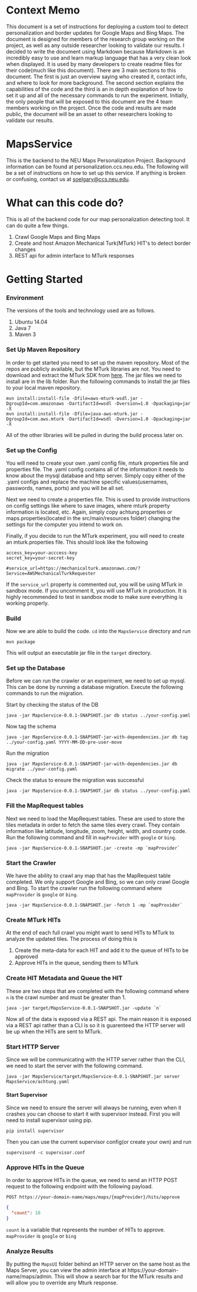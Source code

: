 Context Memo
============
This document is a set of instructions for deploying a custom tool to detect personalization and border updates for Google Maps and Bing Maps. The document is designed for members of the research group working on the project, as well as any outside researcher looking to validate our results. I decided to write the document using Markdown because Markdown is an incredibly easy to use and learn markup language that has a very clean look when displayed. It is used by many developers to create readme files for their code(much like this document). There are 3 main sections to this document. The first is just an overview saying who created it, contact info, and where to look for more background. The second section explains the capabilities of the code and the third is an in depth explanation of how to set it up and all of the necessary commands to run the experiment. Initially, the only people that will be exposed to this document are the 4 team members working on the project. Once the code and results are made public, the document will be an asset to other researchers looking to validate our results.


MapsService
===========

This is the backend to the NEU Maps Personalization Project. Background information can be found at personalization.ccs.neu.edu. The following will be a set of instructions on how to set up this service. If anything is broken or confusing, contact us at soelgary@ccs.neu.edu.

What can this code do?
======================

This is all of the backend code for our map personalization detecting tool. It can do quite a few things.
1. Crawl Google Maps and Bing Maps
3. Create and host Amazon Mechanical Turk(MTurk) HIT's to detect border changes
4. REST api for admin interface to MTurk responses

Getting Started
===============

### Environment

The versions of the tools and technology used are as follows.

1. Ubuntu 14.04
2. Java 7
3. Maven 3

### Set Up Maven Repository

In order to get started you need to set up the maven repository. Most of the repos are publicly available, but the MTurk libraries are not. You need to download and extract the MTurk SDK from [here]("http://sourceforge.net/projects/mturksdk-java/"). The jar files we need to install are in the lib folder. Run the following commands to install the jar files to your local maven repository.

```
mvn install:install-file -Dfile=aws-mturk-wsdl.jar -DgroupId=com.amazonaws -DartifactId=wsdl -Dversion=1.0 -Dpackaging=jar -X
mvn install:install-file -Dfile=java-aws-mturk.jar -DgroupId=com.aws.mturk -DartifactId=wsdl -Dversion=1.0 -Dpackaging=jar -X
```

All of the other libraries will be pulled in during the build process later on.

### Set up the Config

You will need to create your own .yaml config file, mturk properties file and properties file. The .yaml config contains all of the information it needs to know about the mysql database and http server. Simply copy either of the .yaml configs and replace the machine specific values(usernames, passwords, names, ports) and you will be all set.

Next we need to create a properties file. This is used to provide instructions on config settings like where to save images, where mturk property information is located, etc. Again, simply copy achtung.properties or maps.properties(located in the src/main/resources folder) changing the settings for the computer you intend to work on.

Finally, if you decide to run the MTurk experiment, you will need to create an mturk.properties file. This should look like the following
```
access_key=your-acccess-key
secret_key=your-secret-key

#service_url=https://mechanicalturk.amazonaws.com/?Service=AWSMechanicalTurkRequester
```
If the ```service_url``` property is commented out, you will be using MTurk in sandbox mode. If you uncomment it, you will use MTurk in production. It is highly recommended to test in sandbox mode to make sure everything is working properly.

### Build

Now we are able to build the code. ```cd``` into the ```MapsService``` directory and run
```
mvn package
```

This will output an executable jar file in the ```target``` directory.

### Set up the Database

Before we can run the crawler or an experiment, we need to set up mysql. This can be done by running a database migration. Execute the following commands to run the migration.

Start by checking the status of the DB
```
java -jar MapsService-0.0.1-SNAPSHOT.jar db status ../your-config.yaml
```

Now tag the schema
```
java -jar MapsService-0.0.1-SNAPSHOT-jar-with-dependencies.jar db tag ../your-config.yaml YYYY-MM-DD-pre-user-move
```

Run the migration
```
java -jar MapsService-0.0.1-SNAPSHOT-jar-with-dependencies.jar db migrate ../your-config.yaml
```

Check the status to ensure the migration was successful
```
java -jar MapsService-0.0.1-SNAPSHOT.jar db status ../your-config.yaml
```

### Fill the MapRequest tables

Next we need to load the MapRequest tables. These are used to store the tiles metadata in order to fetch the same tiles every crawl. They contain information like latitude, longitude, zoom, height, width, and country code. Run the following command and fill in ```mapProvider``` with ```google``` or ```bing```.

```
java -jar MapsService-0.0.1-SNAPSHOT.jar -create -mp `mapProvider`
```

### Start the Crawler

We have the ability to crawl any map that has the MapRequest table completed. We only support Google and Bing, so we can only crawl Google and Bing. To start the crawler run the following command where ```mapProvider``` is ```google``` or ```bing```.

```
java -jar MapsService-0.0.1-SNAPSHOT.jar -fetch 1 -mp `mapProvider`
```

### Create MTurk HITs

At the end of each full crawl you might want to send HITs to MTurk to analyze the updated tiles. The process of doing this is
1. Create the meta-data for each HIT and add it to the queue of HITs to be approved
2. Approve HITs in the queue, sending them to MTurk

### Create HIT Metadata and Queue the HIT

These are two steps that are completed with the following command where ```n``` is the crawl number and must be greater than 1.

```
java -jar target/MapsService-0.0.1-SNAPSHOT.jar -update `n`
```

Now all of the data is exposed via a REST api. The main reason it is exposed via a REST api rather than a CLI is so it is guarenteed the HTTP server will be up when the HITs are sent to MTurk.

### Start HTTP Server

Since we will be communicating with the HTTP server rather than the CLI, we need to start the server with the following command.

```
java -jar MapsService/target/MapsService-0.0.1-SNAPSHOT.jar server MapsService/achtung.yaml
```

#### Start Supervisor

Since we need to ensure the server will always be running, even when it crashes you can choose to start it with supervisor instead. First you will need to install supervisor using pip.

```
pip install supervisor
```

Then you can use the current supervisor config(or create your own) and run

```
supervisord -c supervisor.conf
```

### Approve HITs in the Queue

In order to approve HITs in the queue, we need to send an HTTP POST request to the following endpoint with the following payload.
```
POST https://your-domain-name/maps/maps/{mapProvider}/hits/approve

```
```json
{
  "count": 10
}
```

```count``` is a variable that represents the number of HITs to approve.
```mapProvider``` is ```google``` or ```bing```

### Analyze Results
By putting the ```MapsUI``` folder behind an HTTP server on the same host as the Maps Server, you can view the admin interface at https://your-domain-name/maps/admin. This will show a search bar for the MTurk results and will allow you to override any Mturk response.
